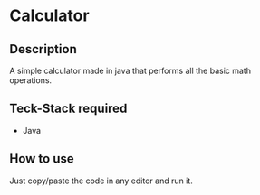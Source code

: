 # Calculator
## Description
A simple calculator made in java that performs all the basic math operations.

## Teck-Stack required
* Java

## How to use
Just copy/paste the code in any editor and run it.
